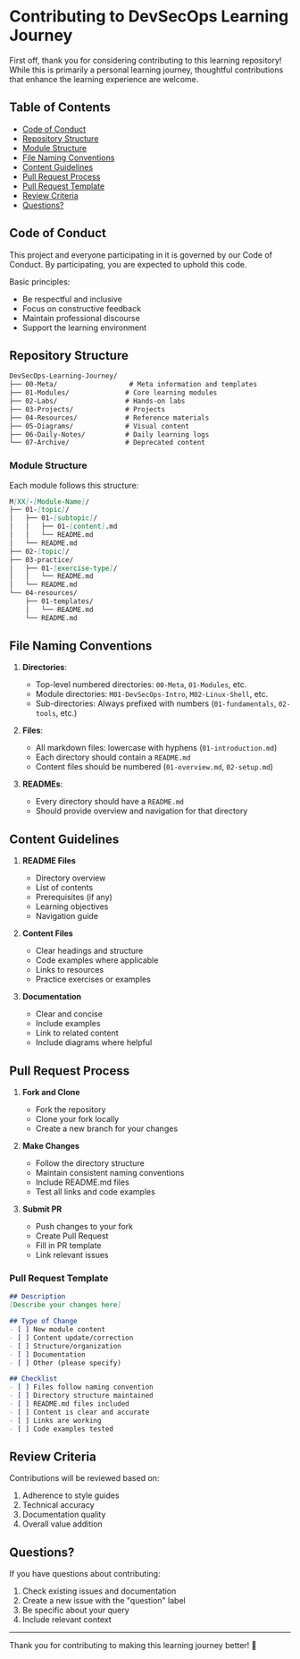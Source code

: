 # Contributing to DevSecOps Learning Journey

First off, thank you for considering contributing to this learning repository! While this is primarily a personal learning journey, thoughtful contributions that enhance the learning experience are welcome.

## Table of Contents
- [Code of Conduct](#code-of-conduct)
- [Repository Structure](#repository-structure)
- [Module Structure](#module-structure)
- [File Naming Conventions](#file-naming-conventions)
- [Content Guidelines](#content-guidelines)
- [Pull Request Process](#pull-request-process)
- [Pull Request Template](#pull-request-template)
- [Review Criteria](#review-criteria)
- [Questions?](#Questions?)

## Code of Conduct

This project and everyone participating in it is governed by our Code of Conduct. By participating, you are expected to uphold this code.

Basic principles:
- Be respectful and inclusive
- Focus on constructive feedback
- Maintain professional discourse
- Support the learning environment

## Repository Structure

```markdown
DevSecOps-Learning-Journey/
├── 00-Meta/                  # Meta information and templates
├── 01-Modules/              # Core learning modules
├── 02-Labs/                 # Hands-on labs
├── 03-Projects/             # Projects
├── 04-Resources/            # Reference materials
├── 05-Diagrams/             # Visual content
├── 06-Daily-Notes/          # Daily learning logs
└── 07-Archive/              # Deprecated content
```

### Module Structure
Each module follows this structure:
```markdown
M[XX]-[Module-Name]/
├── 01-[topic]/
│   ├── 01-[subtopic]/
│   │   ├── 01-[content].md
│   │   └── README.md
│   └── README.md
├── 02-[topic]/
├── 03-practice/
│   ├── 01-[exercise-type]/
│   │   └── README.md
│   └── README.md
└── 04-resources/
    ├── 01-templates/
    │   └── README.md
    └── README.md
```

## File Naming Conventions

1. **Directories**:
   - Top-level numbered directories: `00-Meta`, `01-Modules`, etc.
   - Module directories: `M01-DevSecOps-Intro`, `M02-Linux-Shell`, etc.
   - Sub-directories: Always prefixed with numbers (`01-fundamentals`, `02-tools`, etc.)

2. **Files**:
   - All markdown files: lowercase with hyphens (`01-introduction.md`)
   - Each directory should contain a `README.md`
   - Content files should be numbered (`01-overview.md`, `02-setup.md`)

3. **READMEs**:
   - Every directory should have a `README.md`
   - Should provide overview and navigation for that directory

## Content Guidelines

1. **README Files**
   - Directory overview
   - List of contents
   - Prerequisites (if any)
   - Learning objectives
   - Navigation guide

2. **Content Files**
   - Clear headings and structure
   - Code examples where applicable
   - Links to resources
   - Practice exercises or examples

3. **Documentation**
   - Clear and concise
   - Include examples
   - Link to related content
   - Include diagrams where helpful

## Pull Request Process

1. **Fork and Clone**
   - Fork the repository
   - Clone your fork locally
   - Create a new branch for your changes

2. **Make Changes**
   - Follow the directory structure
   - Maintain consistent naming conventions
   - Include README.md files
   - Test all links and code examples

3. **Submit PR**
   - Push changes to your fork
   - Create Pull Request
   - Fill in PR template
   - Link relevant issues

### Pull Request Template
```markdown
## Description
[Describe your changes here]

## Type of Change
- [ ] New module content
- [ ] Content update/correction
- [ ] Structure/organization
- [ ] Documentation
- [ ] Other (please specify)

## Checklist
- [ ] Files follow naming convention
- [ ] Directory structure maintained
- [ ] README.md files included
- [ ] Content is clear and accurate
- [ ] Links are working
- [ ] Code examples tested
```

## Review Criteria

Contributions will be reviewed based on:
1. Adherence to style guides
2. Technical accuracy
3. Documentation quality
4. Overall value addition

## Questions?

If you have questions about contributing:
1. Check existing issues and documentation
2. Create a new issue with the "question" label
3. Be specific about your query
4. Include relevant context

---

Thank you for contributing to making this learning journey better! 🚀
